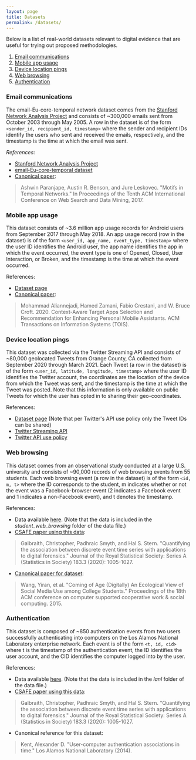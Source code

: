 ```yaml
---
layout: page
title: Datasets
permalink: /datasets/
---
```


Below is a list of real-world datasets relevant to digital evidence that are useful for trying out proposed methodologies.

1. [Email communications](#email-communication)
2. [Mobile app usage](#mobile-app-usage)
3. [Device location pings](#device-location-pings)
4. [Web browsing](#web-browsing)
5. [Authentication](#authentication)

### Email communications

The email-Eu-core-temporal network dataset comes from the <a href="https://snap.stanford.edu/index.html">Stanford Network Analysis Project</a> and consists of ~300,000 emails sent from October 2003 through May 2005. A row in the dataset is of the form `<sender_id, recipient_id, timestamp>` where the sender and recipient IDs identify the users who sent and received the emails, respectively, and the timestamp is the time at which the email was sent.

_References_:

* <a href="https://snap.stanford.edu/index.html">Stanford Network Analysis Project</a>
* <a href="https://snap.stanford.edu/data/email-Eu-core-temporal.html">email-Eu-core-temporal dataset</a>
* <a href="https://dl.acm.org/doi/abs/10.1145/3018661.3018731">Canonical paper</a>: 

> Ashwin Paranjape, Austin R. Benson, and Jure Leskovec. "Motifs in Temporal Networks." In Proceedings of the Tenth ACM International Conference on Web Search and Data Mining, 2017.

### Mobile app usage

This dataset consists of ~3.6 million app usage records for Android users from September 2017 through May 2018. An app usage record (row in the dataset) is of the form `<user_id, app_name, event_type, timestamp>` where the user ID identifies the Android user, the app name identifies the app in which the event occurred, the event type is one of Opened, Closed, User Interaction, or Broken, and the timestamp is the time at which the event occurred.

References:

* <a href="https://github.com/aliannejadi/LSApp">Dataset page</a>
* <a href="https://dl.acm.org/doi/abs/10.1145/3447678">Canonical paper</a>:

> Mohammad Aliannejadi, Hamed Zamani, Fabio Crestani, and W. Bruce Croft. 2020. Context-Aware Target Apps Selection and Recommendation for Enhancing Personal Mobile Assistants. ACM Transactions on Information Systems (TOIS).

### Device location pings

This dataset was collected via the Twitter Streaming API and consists of ~80,000 geolocated Tweets from Orange County, CA collected from September 2020 through March 2021. Each Tweet (a row in the dataset) is of the form `<user_id, latitude, longitude, timestamp>` where the user ID identifies the Twitter account, the coordinates are the location of the device from which the Tweet was sent, and the timestamp is the time at which the Tweet was posted. Note that this information is only available on public Tweets for which the user has opted in to sharing their geo-coordinates.

References:

* <a href="https://github.com/UCIDataLab/uci-digital-evidence/tree/main/twitter_data">Dataset page</a> (Note that per Twitter's API use policy only the Tweet IDs can be shared)
* <a href="https://developer.twitter.com/en/docs/twitter-api/v1/tweets/filter-realtime/overview">Twitter Streaming API</a>
* <a href="https://developer.twitter.com/en/developer-terms/agreement-and-policy">Twitter API use policy</a>

### Web browsing

This dataset comes from an observational study conducted at a large U.S. university and consists of ~90,000 records of web browsing events from 55 students. Each web browsing event (a row in the dataset) is of the form `<id, m, t>` where the ID corresponds to the student, m indicates whether or not the event was a Facebook-browser event (2 indicates a Facebook event and 1 indicates a non-Facebook event), and t denotes the timestamp.

References:

* Data available <a href="https://github.com/UCIDataLab/assocr">here</a>. (Note that the data is included in the _student_web_browsing_ folder of the data file.)
* <a href="https://doi.org/10.1111/rssa.12549">CSAFE paper using this data</a>:

>Galbraith, Christopher, Padhraic Smyth, and Hal S. Stern. "Quantifying the association between discrete event time series with applications to digital forensics." Journal of the Royal Statistical Society: Series A (Statistics in Society) 183.3 (2020): 1005-1027.

* <a href="https://doi.org/10.1145/2675133.2675271">Canonical paper for dataset</a>:

>Wang, Yiran, et al. "Coming of Age (Digitally) An Ecological View of Social Media Use among College Students." Proceedings of the 18th ACM conference on computer supported cooperative work & social computing. 2015.

### Authentication

This dataset is composed of ~850 authentication events from two users successfully authenticating into computers on the Los Alamos National Laboratory enterprise network. Each event is of the form `<t, id, cid>` where t is the timestamp of the authentication event, the ID identifies the user account, and the CID identifies the computer logged into by the user.

References:

* Data available <a href="https://github.com/UCIDataLab/assocr">here</a>. (Note that the data is included in the _lanl_ folder of the data file.)
* <a href="https://doi.org/10.1111/rssa.12549">CSAFE paper using this data</a>:

>Galbraith, Christopher, Padhraic Smyth, and Hal S. Stern. "Quantifying the association between discrete event time series with applications to digital forensics." Journal of the Royal Statistical Society: Series A (Statistics in Society) 183.3 (2020): 1005-1027.

* Canonical reference for this dataset:

>Kent, Alexander D. "User-computer authentication associations in time." Los Alamos National Laboratory (2014).

